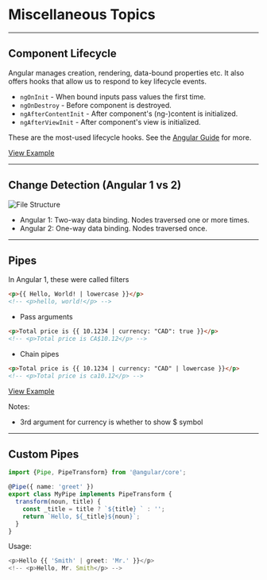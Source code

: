 # Miscellaneous Topics

---

## Component Lifecycle

Angular manages creation, rendering, data-bound properties etc. It also offers hooks that allow us to respond to key lifecycle events.

- `ngOnInit` - When bound inputs pass values the first time.
- `ngOnDestroy` - Before component is destroyed.
- `ngAfterContentInit` - After component's (ng-)content is initialized.
- `ngAfterViewInit` - After component's view is initialized.

These are the most-used lifecycle hooks. See the [Angular Guide](https://angular.io/docs/ts/latest/guide/lifecycle-hooks.html) for more.

[View Example](http://plnkr.co/edit/SUxXHr0SV4Fvx2zCiRlE?p=preview)

---

## Change Detection (Angular 1 vs 2)

![File Structure](content/images/angular1-vs-angular2.jpg)

- Angular 1: Two-way data binding. Nodes traversed one or more times.
- Angular 2: One-way data binding. Nodes traversed once.

---

## Pipes

In Angular 1, these were called filters

```html
<p>{{ Hello, World! | lowercase }}</p>
<!-- <p>hello, world!</p> -->
```

- Pass arguments

```html
<p>Total price is {{ 10.1234 | currency: "CAD": true }}</p>
<!-- <p>Total price is CA$10.12</p> -->
```

- Chain pipes 

```html
<p>Total price is {{ 10.1234 | currency: "CAD" | lowercase }}</p>
<!-- <p>Total price is ca10.12</p> -->
```

[View Example](http://plnkr.co/edit/4lkikl3GShOcFve1RY7g?p=preview)

Notes: 

- 3rd argument for currency is whether to show $ symbol

---

## Custom Pipes

```ts
import {Pipe, PipeTransform} from '@angular/core';

@Pipe({ name: 'greet' })
export class MyPipe implements PipeTransform {
  transform(noun, title) {
    const _title = title ? `${title} ` : '';
    return `Hello, ${_title}${noun}`;
  }
}
```

Usage:

```ts
<p>Hello {{ 'Smith' | greet: 'Mr.' }}</p>
<!-- <p>Hello, Mr. Smith</p> -->
```
